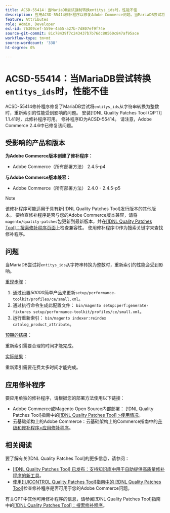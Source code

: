 ```yaml
---
title: ACSD-55414：当MariaDB尝试强制转换entitys_ids时，性能不佳
description: 应用ACSD-55414修补程序以修复Adobe Commerce问题。当MariaDB尝试将“entitys_ids”从字符串转换为整数时，它会妨碍重新索引的性能。
feature: Attributes
role: Admin, Developer
exl-id: 76309cef-559e-4a55-a27b-7d807ef9f74e
source-git-commit: 81c78439f7c243437b7b76dc80560c847af95ace
workflow-type: tm+mt
source-wordcount: '338'
ht-degree: 0%

---
```


# ACSD-55414：当MariaDB尝试转换`entitys_ids`时，性能不佳

ACSD-55414修补程序修复了MariaDB尝试将`entitys_ids`从字符串转换为整数时，重新索引的性能受到影响的问题。 安装[!DNL Quality Patches Tool (QPT)] 1.1.41时，此修补程序可用。 修补程序ID为ACSD-55414。 请注意，Adobe Commerce 2.4.6中已修复该问题。

## 受影响的产品和版本

**为Adobe Commerce版本创建了修补程序：**

* Adobe Commerce（所有部署方法） 2.4.5-p4

**与Adobe Commerce版本兼容：**

* Adobe Commerce（所有部署方法） 2.4.0 - 2.4.5-p5

>[!NOTE]
>
>该修补程序可能适用于具有新[!DNL Quality Patches Tool]发行版本的其他版本。 要检查修补程序是否与您的Adobe Commerce版本兼容，请将`magento/quality-patches`包更新到最新版本，并在[[!DNL Quality Patches Tool]：搜索修补程序页面](https://experienceleague.adobe.com/tools/commerce-quality-patches/index.html)上检查兼容性。 使用修补程序ID作为搜索关键字来查找修补程序。

## 问题

当MariaDB尝试将`entitys_ids`从字符串转换为整数时，重新索引的性能会受到影响。

<u>重现步骤</u>：

1. 通过设置&#x200B;*50000*&#x200B;简单产品来更新`setup/performance-toolkit/profiles/ce/small.xml`。
1. 通过执行命令生成此配置文件： `bin/magento setup:perf:generate-fixtures setup/performance-toolkit/profiles/ce/small.xml`。
1. 运行重新索引： `bin/magento indexer:reindex catalog_product_attribute`。

<u>预期的结果</u>：

重新索引需要合理的时间才能完成。

<u>实际结果</u>：

重新索引需要花费太多时间才能完成。

## 应用修补程序

要应用单独的修补程序，请根据您的部署方法使用以下链接：

* Adobe Commerce或Magento Open Source内部部署： [!DNL Quality Patches Tool]指南中的[[!DNL Quality Patches Tool] >使用情况](/help/tools/quality-patches-tool/usage.md)。
* 云基础架构上的Adobe Commerce：云基础架构上的Commerce指南中的[升级和修补程序>应用修补程序](https://experienceleague.adobe.com/docs/commerce-cloud-service/user-guide/develop/upgrade/apply-patches.html)。

## 相关阅读

要了解有关[!DNL Quality Patches Tool]的更多信息，请参阅：

* [[!DNL Quality Patches Tool] 已发布：支持知识库中用于自助提供高质量修补程序的新工具](https://experienceleague.adobe.com/en/docs/commerce-knowledge-base/kb/announcements/commerce-announcements/magento-quality-patches-released-new-tool-to-self-serve-quality-patches)。
* [使用[!UICONTROL Quality Patches Tool]指南中的 [!DNL Quality Patches Tool]](/help/tools/quality-patches-tool/patches-available-in-qpt/check-patch-for-magento-issue-with-magento-quality-patches.md)检查修补程序是否可用于您的Adobe Commerce问题。


有关QPT中其他可用修补程序的信息，请参阅[!DNL Quality Patches Tool]指南中的[[!DNL Quality Patches Tool]：搜索修补程序](https://experienceleague.adobe.com/tools/commerce-quality-patches/index.html)。
